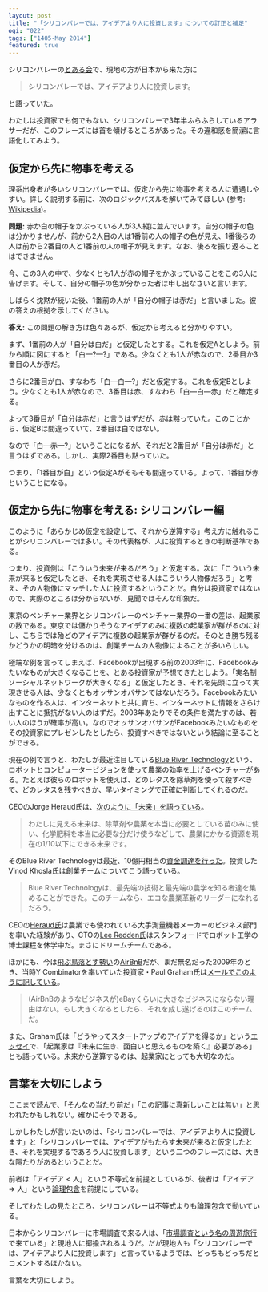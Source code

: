 ```yaml
---
layout: post
title: "「シリコンバレーでは、アイデアより人に投資します」についての訂正と補足"
ogi: "022"
tags: ["1405-May 2014"]
featured: true
---
```


シリコンバレーの[とある会](http://naze.chibicode.com/opportunities-vs-challenges/)で、現地の方が日本から来た方に

> シリコンバレーでは、アイデアより人に投資します。

と語っていた。

わたしは投資家でも何でもない、シリコンバレーで3年半ふらふらしているアラサーだが、このフレーズには首を傾げるところがあった。その違和感を簡潔に言語化してみよう。

## 仮定から先に物事を考える

理系出身者が多いシリコンバレーでは、仮定から先に物事を考える人に遭遇しやすい。詳しく説明する前に、次のロジックパズルを解いてみてほしい (参考: [Wikipedia](http://ja.wikipedia.org/wiki/%E3%83%AD%E3%82%B8%E3%83%83%E3%82%AF%E3%83%91%E3%82%BA%E3%83%AB))。

**問題:** 赤か白の帽子をかぶっている人が3人縦に並んでいます。自分の帽子の色は分かりませんが、前から2人目の人は1番前の人の帽子の色が見え、1番後ろの人は前から2番目の人と1番前の人の帽子が見えます。なお、後ろを振り返ることはできません。

今、この3人の中で、少なくとも1人が赤の帽子をかぶっていることをこの3人に告げます。そして、自分の帽子の色が分かった者は申し出なさいと言います。

しばらく沈黙が続いた後、1番前の人が「自分の帽子は赤だ」と言いました。彼の答えの根拠を示してください。

**答え:** この問題の解き方は色々あるが、仮定から考えると分かりやすい。

まず、1番前の人が「自分は白だ」と仮定したとする。これを仮定Aとしよう。前から順に図にすると「白—?—?」である。少なくとも1人が赤なので、2番目か3番目の人が赤だ。

さらに2番目が白、すなわち「白—白—?」だと仮定する。これを仮定Bとしよう。少なくとも1人が赤なので、3番目は赤、すなわち「白—白—赤」だと確定する。

よって3番目が「自分は赤だ」と言うはずだが、赤は黙っていた。このことから、仮定Bは間違っていて、2番目は白ではない。

なので「白—赤—?」ということになるが、それだと2番目が「自分は赤だ」と言うはずである。しかし、実際2番目も黙っていた。

つまり、「1番目が白」という仮定Aがそもそも間違っている。よって、1番目が赤ということになる。

## 仮定から先に物事を考える: シリコンバレー編

このように「あらかじめ仮定を設定して、それから逆算する」考え方に触れることがシリコンバレーでは多い。その代表格が、人に投資するときの判断基準である。

つまり、投資側は「こういう未来が来るだろう」と仮定する。次に「こういう未来が来ると仮定したとき、それを実現させる人はこういう人物像だろう」と考え、その人物像にマッチした人に投資するということだ。自分は投資家ではないので、実際のところは分からないが、見聞ではそんな印象だ。

東京のベンチャー業界とシリコンバレーのベンチャー業界の一番の差は、起業家の数である。東京では儲かりそうなアイデアのみに複数の起業家が群がるのに対し、こちらでは殆どのアイデアに複数の起業家が群がるのだ。そのとき勝ち残るかどうかの明暗を分けるのは、創業チームの人物像によることが多いらしい。

極端な例を言ってしまえば、Facebookが出現する前の2003年に、Facebookみたいなものが大きくなることを、とある投資家が予想できたとしよう。「実名制ソーシャルネットワークが大きくなる」と仮定したとき、それを先頭に立って実現させる人は、少なくともオッサンオバサンではないだろう。Facebookみたいなものを作る人は、インターネットと共に育ち、インターネットに情報をさらけ出すことに抵抗がない人のはずだ。2003年あたりでその条件を満たすのは、若い人のほうが確率が高い。なのでオッサンオバサンがFacebookみたいなものをその投資家にプレゼンしたとしたら、投資すべきではないという結論に至ることができる。

現在の例で言うと、わたしが最近注目している[Blue River Technology](http://www.bluerivert.com/)という、ロボットとコンピュータービジョンを使って農業の効率を上げるベンチャーがある。たとえば彼らのロボットを使えば、どのレタスを除草剤を使って殺すべきで、どのレタスを残すべきか、早いタイミングで正確に判断してくれるのだ。

CEOのJorge Heraud氏は、[次のように「未来」を語っている](http://techcrunch.com/2014/03/19/blue-river-technology-series-a-1/)。

> わたしに見える未来は、除草剤や農薬を本当に必要としている苗のみに使い、化学肥料を本当に必要な分だけ使うなどして、農業にかかる資源を現在の1/10以下にできる未来です。

そのBlue River Technologyは最近、10億円相当の[資金調達を行った](http://techcrunch.com/2014/03/19/blue-river-technology-series-a-1/)。投資したVinod Khosla氏は創業チームについてこう語っている。

> Blue River Technologyは、最先端の技術と最先端の農学を知る者達を集めることができた。このチームなら、エコな農業革新のリーダーになれるだろう。

CEOの[Heraud氏](https://www.linkedin.com/pub/jorge-heraud/5/b94/704)は農業でも使われている大手測量機器メーカーのビジネス部門を率いた経験があり、CTOの[Lee Redden氏](www.linkedin.com/in/lredden)はスタンフォードでロボット工学の博士課程を休学中だ。まさにドリームチームである。

ほかにも、今は[飛ぶ鳥落とす勢い](http://techcrunch.com/2014/04/18/airbnb-has-closed-its-500m-round-of-funding-at-a-10b-valuation-led-by-tpg/)の[AirBnB](http://airbnb.jp/)だが、まだ無名だった2009年のとき、当時Y Combinatorを率いていた投資家・Paul Graham氏は[メールでこのように記している](http://www.paulgraham.com/airbnb.html)。

> (AirBnBのようなビジネスが)eBayくらいに大きなビジネスにならない理由はない。もし大きくなるとしたら、それを成し遂げるのはこのチームだ。

また、Graham氏は「どうやってスタートアップのアイデアを得るか」という[エッセイ](http://thebridge.jp/2013/05/5-practical-steps-to-get-your-startup-ideas)で、「起業家は『未来に生き、面白いと思えるものを築く』必要がある」とも語っている。未来から逆算するのは、起業家にとっても大切なのだ。

## 言葉を大切にしよう

ここまで読んで、「そんなの当たり前だ」「この記事に真新しいことは無い」と思われたかもしれない。確かにそうである。

しかしわたしが言いたいのは、「シリコンバレーでは、アイデアより人に投資します」と「シリコンバレーでは、アイデアがもたらす未来が来ると仮定したとき、それを実現するであろう人に投資します」という二つのフレーズには、大きな隔たりがあるということだ。

前者は「アイデア < 人」という不等式を前提としているが、後者は「アイデア ⇒ 人」という[論理包含](http://ja.wikipedia.org/wiki/%E8%AB%96%E7%90%86%E5%8C%85%E5%90%AB)を前提にしている。

そしてわたしの見たところ、シリコンバレーは不等式よりも論理包含で動いている。

日本からシリコンバレーに市場調査で来る人は、「[市場調査という名の周遊旅行](http://blog.btrax.com/jp/2014/04/21/go-global/)で来ている」と現地人に揶揄されるようだ。だが現地人も「シリコンバレーでは、アイデアより人に投資します」と言っているようでは、どっちもどっちだとコメントするほかない。

言葉を大切にしよう。
